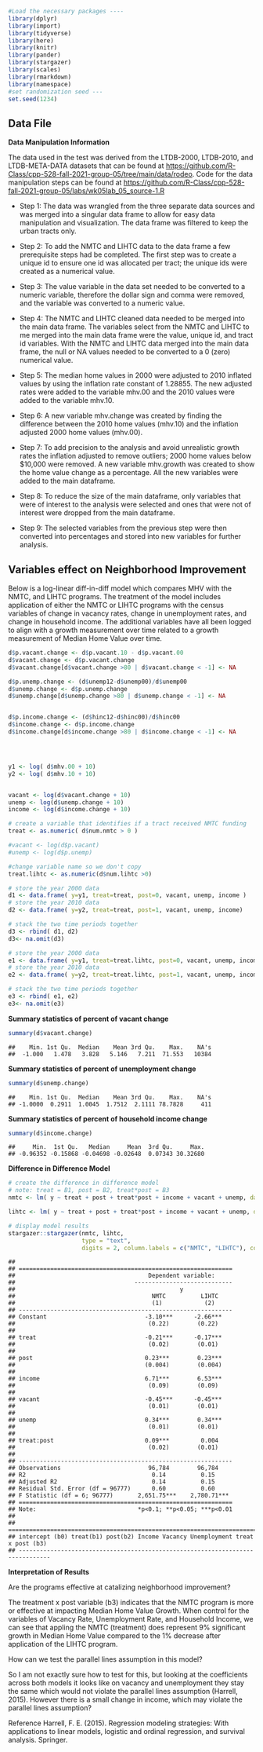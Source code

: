 ``` r
#Load the necessary packages ----
library(dplyr)
library(import)
library(tidyverse)
library(here)
library(knitr)
library(pander)
library(stargazer)
library(scales)
library(rmarkdown)
library(namespace)
#set randomization seed ---
set.seed(1234)
```

## Data File

**Data Manipulation Information**

The data used in the test was derived from the LTDB-2000, LTDB-2010, and
LTDB-META-DATA datasets that can be found at
<https://github.com/R-Class/cpp-528-fall-2021-group-05/tree/main/data/rodeo>.
Code for the data manipulation steps can be found at
<https://github.com/R-Class/cpp-528-fall-2021-group-05/labs/wk05lab_05_source-1.R>

-   Step 1: The data was wrangled from the three separate data sources
    and was merged into a singular data frame to allow for easy data
    manipulation and visualization. The data frame was filtered to keep
    the urban tracts only.

-   Step 2: To add the NMTC and LIHTC data to the data frame a few
    prerequisite steps had be completed. The first step was to create a
    unique id to ensure one id was allocated per tract; the unique ids
    were created as a numerical value.

-   Step 3: The value variable in the data set needed to be converted to
    a numeric variable, therefore the dollar sign and comma were
    removed, and the variable was converted to a numeric value.

-   Step 4: The NMTC and LIHTC cleaned data needed to be merged into the
    main data frame. The variables select from the NMTC and LIHTC to me
    merged into the main data frame were the value, unique id, and tract
    id variables. With the NMTC and LIHTC data merged into the main data
    frame, the null or NA values needed to be converted to a 0 (zero)
    numerical value.

-   Step 5: The median home values in 2000 were adjusted to 2010
    inflated values by using the inflation rate constant of 1.28855. The
    new adjusted rates were added to the variable mhv.00 and the 2010
    values were added to the variable mhv.10.

-   Step 6: A new variable mhv.change was created by finding the
    difference between the 2010 home values (mhv.10) and the inflation
    adjusted 2000 home values (mhv.00).

-   Step 7: To add precision to the analysis and avoid unrealistic
    growth rates the inflation adjusted to remove outliers; 2000 home
    values below $10,000 were removed. A new variable mhv.growth was
    created to show the home value change as a percentage. All the new
    variables were added to the main dataframe.

-   Step 8: To reduce the size of the main dataframe, only variables
    that were of interest to the analysis were selected and ones that
    were not of interest were dropped from the main dataframe.

-   Step 9: The selected variables from the previous step were then
    converted into percentages and stored into new variables for further
    analysis.

## Variables effect on Neighborhood Improvement

Below is a log-linear diff-in-diff model which compares MHV with the
NMTC, and LIHTC programs. The treatment of the model includes
application of either the NMTC or LIHTC programs with the census
variables of change in vacancy rates, change in unemployment rates, and
change in household income. The additional variables have all been
logged to align with a growth measurement over time related to a growth
measurement of Median Home Value over time.

``` r
d$p.vacant.change <- d$p.vacant.10 - d$p.vacant.00
d$vacant.change <- d$p.vacant.change
d$vacant.change[d$vacant.change >80 | d$vacant.change < -1] <- NA

d$p.unemp.change <- (d$unemp12-d$unemp00)/d$unemp00
d$unemp.change <- d$p.unemp.change
d$unemp.change[d$unemp.change >80 | d$unemp.change < -1] <- NA


d$p.income.change <- (d$hinc12-d$hinc00)/d$hinc00
d$income.change <- d$p.income.change
d$income.change[d$income.change >80 | d$income.change < -1] <- NA




y1 <- log( d$mhv.00 + 10)
y2 <- log( d$mhv.10 + 10)


vacant <- log(d$vacant.change + 10)
unemp <- log(d$unemp.change + 10)
income <- log(d$income.change + 10)

# create a variable that identifies if a tract received NMTC funding
treat <- as.numeric( d$num.nmtc > 0 )

#vacant <- log(d$p.vacant)
#unemp <- log(d$p.unemp)

#change variable name so we don't copy
treat.lihtc <- as.numeric(d$num.lihtc >0)

# store the year 2000 data
d1 <- data.frame( y=y1, treat=treat, post=0, vacant, unemp, income )
# store the year 2010 data
d2 <- data.frame( y=y2, treat=treat, post=1, vacant, unemp, income) 

# stack the two time periods together
d3 <- rbind( d1, d2)
d3<- na.omit(d3)

# store the year 2000 data
e1 <- data.frame( y=y1, treat=treat.lihtc, post=0, vacant, unemp, income) 
# store the year 2010 data
e2 <- data.frame( y=y2, treat=treat.lihtc, post=1, vacant, unemp, income) 

# stack the two time periods together
e3 <- rbind( e1, e2)
e3<- na.omit(e3)
```

**Summary statistics of percent of vacant change**

``` r
summary(d$vacant.change)
```

    ##    Min. 1st Qu.  Median    Mean 3rd Qu.    Max.    NA's 
    ##  -1.000   1.478   3.828   5.146   7.211  71.553   10384

**Summary statistics of percent of unemployment change**

``` r
summary(d$unemp.change)
```

    ##    Min. 1st Qu.  Median    Mean 3rd Qu.    Max.    NA's 
    ## -1.0000  0.2911  1.0045  1.7512  2.1111 78.7828     411

**Summary statistics of percent of household income change**

``` r
summary(d$income.change)
```

    ##     Min.  1st Qu.   Median     Mean  3rd Qu.     Max. 
    ## -0.96352 -0.15868 -0.04698 -0.02648  0.07343 30.32680

**Difference in Difference Model**

``` r
# create the difference in difference model
# note: treat = B1, post = B2, treat*post = B3
nmtc <- lm( y ~ treat + post + treat*post + income + vacant + unemp, data=d3 )

lihtc <- lm( y ~ treat + post + treat*post + income + vacant + unemp, data=e3 )

# display model results
stargazer::stargazer(nmtc, lihtc,
                     type = "text",
                     digits = 2, column.labels = c("NMTC", "LIHTC"), covariate.lables = c("intercept (b0)", "treat(b1)", "post(b2)", "Income", "Vacancy", "Unemployment", "treat x post (b3)"), intercept.bottom = FALSE)
```

    ## 
    ## =============================================================
    ##                                      Dependent variable:     
    ##                                  ----------------------------
    ##                                               y              
    ##                                       NMTC          LIHTC    
    ##                                       (1)            (2)     
    ## -------------------------------------------------------------
    ## Constant                            -3.10***      -2.66***   
    ##                                      (0.22)        (0.22)    
    ##                                                              
    ## treat                               -0.21***      -0.17***   
    ##                                      (0.02)        (0.01)    
    ##                                                              
    ## post                                0.23***        0.23***   
    ##                                     (0.004)        (0.004)   
    ##                                                              
    ## income                              6.71***        6.53***   
    ##                                      (0.09)        (0.09)    
    ##                                                              
    ## vacant                              -0.45***      -0.45***   
    ##                                      (0.01)        (0.01)    
    ##                                                              
    ## unemp                               0.34***        0.34***   
    ##                                      (0.01)        (0.01)    
    ##                                                              
    ## treat:post                          0.09***         0.004    
    ##                                      (0.02)        (0.01)    
    ##                                                              
    ## -------------------------------------------------------------
    ## Observations                         96,784        96,784    
    ## R2                                    0.14          0.15     
    ## Adjusted R2                           0.14          0.15     
    ## Residual Std. Error (df = 96777)      0.60          0.60     
    ## F Statistic (df = 6; 96777)       2,651.75***    2,780.71*** 
    ## =============================================================
    ## Note:                             *p<0.1; **p<0.05; ***p<0.01
    ## 
    ## ===============================================================================
    ## intercept (b0) treat(b1) post(b2) Income Vacancy Unemployment treat x post (b3)
    ## -------------------------------------------------------------------------------

**Interpretation of Results**

Are the programs effective at catalizing neighborhood improvement?

The treatment x post variable (b3) indicates that the NMTC program is
more or effective at impacting Median Home Value Growth. When control
for the variables of Vacancy Rate, Unemployment Rate, and Household
Income, we can see that appling the NMTC (treatment) does represent 9%
significant growth in Median Home Value compared to the 1% decrease
after application of the LIHTC program.

How can we test the parallel lines assumption in this model?

So I am not exactly sure how to test for this, but looking at the
coefficients across both models it looks like on vacancy and
unemployment they stay the same which would not violate the parallel
lines assumption (Harrell, 2015). However there is a small change in
income, which may violate the parallel lines assumption?

Reference Harrell, F. E. (2015). Regression modeling strategies: With
applications to linear models, logistic and ordinal regression, and
survival analysis. Springer.
